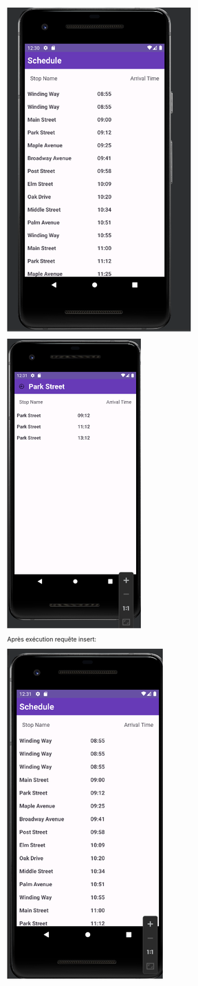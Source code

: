 
![img_4.png](img_4.png)

![img_5.png](img_5.png)

Après exécution requête insert:

![img.png](img.png)